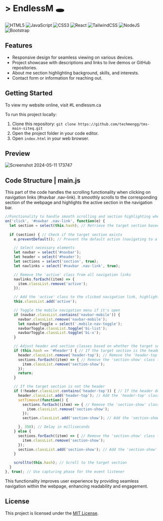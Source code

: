 # > EndlessM 🕳️

![HTML5](https://img.shields.io/badge/html5-%23E34F26.svg?style=for-the-badge&logo=html5&logoColor=white)
![JavaScript](https://img.shields.io/badge/javascript-%23323330.svg?style=for-the-badge&logo=javascript&logoColor=%23F7DF1E)
![CSS3](https://img.shields.io/badge/css3-%231572B6.svg?style=for-the-badge&logo=css3&logoColor=white)
![React](https://img.shields.io/badge/react-%2320232a.svg?style=for-the-badge&logo=react&logoColor=%2361DAFB)
![TailwindCSS](https://img.shields.io/badge/tailwindcss-%2338B2AC.svg?style=for-the-badge&logo=tailwind-css&logoColor=white)
![NodeJS](https://img.shields.io/badge/node.js-6DA55F?style=for-the-badge&logo=node.js&logoColor=white)
![Bootstrap](https://img.shields.io/badge/bootstrap-%238511FA.svg?style=for-the-badge&logo=bootstrap&logoColor=white)

## Features

- Responsive design for seamless viewing on various devices.
- Project showcase with descriptions and links to live demos or GitHub repositories.
- About me section highlighting background, skills, and interests.
- Contact form or information for reaching out.

## Getting Started

To view my website online, visit #L endlessm.ca

To run this project locally:

1. Clone this repository: `git clone https://github.com/techmengg/tms-main-siteq.git`
2. Open the project folder in your code editor.
3. Open `index.html` in your web browser.

## Preview

![Screenshot 2024-05-11 173747](https://github.com/techmengg/tms-main-siteq/assets/125338813/9dcda60b-93d4-43c7-a65a-515f1db32601)

## Code Structure | main.js

This part of the code handles the scrolling functionality when clicking on navigation links (#navbar .nav-link). It smoothly scrolls to the corresponding section of the webpage and highlights the active section in the navigation bar.
```javascript
//Functionality to handle smooth scrolling and section highlighting when clicking on navigation links
on('click', '#navbar .nav-link', function(e) { 
  let section = select(this.hash); // Retrieve the target section based on the clicked link's hash
  
  if (section) { // Check if the target section exists
    e.preventDefault(); // Prevent the default action (navigating to a new page)

    // Select necessary elements
    let navbar = select('#navbar');
    let header = select('#header');
    let sections = select('section', true);
    let navlinks = select('#navbar .nav-link', true);

    // Remove the 'active' class from all navigation links
    navlinks.forEach((item) => {
      item.classList.remove('active');
    });

    // Add the 'active' class to the clicked navigation link, highlighting it as active
    this.classList.add('active');

    // Toggle the mobile navigation menu if it's open
    if (navbar.classList.contains('navbar-mobile')) {
      navbar.classList.remove('navbar-mobile');
      let navbarToggle = select('.mobile-nav-toggle');
      navbarToggle.classList.toggle('bi-list');
      navbarToggle.classList.toggle('bi-x');
    }

    // Adjust header and section classes based on whether the target section is the header or not
    if (this.hash == '#header') { // If the target section is the header
      header.classList.remove('header-top'); // Remove the 'header-top' class from the header
      sections.forEach((item) => { // Remove the 'section-show' class from all sections
        item.classList.remove('section-show');
      });
      return; 
    }

    // If the target section is not the header
    if (!header.classList.contains('header-top')) { // If the header does not have the 'header-top' class
      header.classList.add('header-top'); // Add the 'header-top' class to the header
      setTimeout(function() { 
        sections.forEach((item) => { // Remove the 'section-show' class from all sections
          item.classList.remove('section-show');
        });
        section.classList.add('section-show'); // Add the 'section-show' class to the target section

      }, 350); // Delay in milliseconds
    } else { 
      sections.forEach((item) => { // Remove the 'section-show' class from all sections
        item.classList.remove('section-show');
      });
      section.classList.add('section-show'); // Add the 'section-show' class to the target section
    }

    scrollto(this.hash); // Scroll to the target section
  }
}, true); // Use capturing phase for the event listener
```
This functionality improves user experience by providing seamless navigation within the webpage, enhancing readability and engagement.

## License


This project is licensed under the [MIT License](LICENSE).
